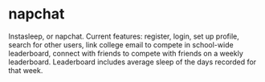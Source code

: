 # napchat
Instasleep, or napchat. Current features: register, login, set up profile, search for other users, link college email to compete in school-wide leaderboard, connect with friends to compete with friends on a weekly leaderboard. Leaderboard includes average sleep of the days recorded for that week. 
